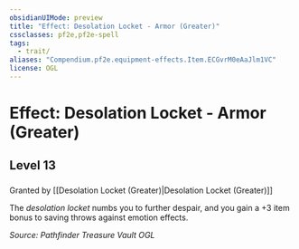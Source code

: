 ```yaml
---
obsidianUIMode: preview
title: "Effect: Desolation Locket - Armor (Greater)"
cssclasses: pf2e,pf2e-spell
tags:
  - trait/
aliases: "Compendium.pf2e.equipment-effects.Item.ECGvrM0eAaJlm1VC"
license: OGL
---
```

# Effect: Desolation Locket - Armor (Greater)
## Level 13
### 






Granted by [[Desolation Locket (Greater)|Desolation Locket (Greater)]]

The _desolation locket_ numbs you to further despair, and you gain a +3 item bonus to saving throws against emotion effects.

*Source: Pathfinder Treasure Vault*
*OGL*